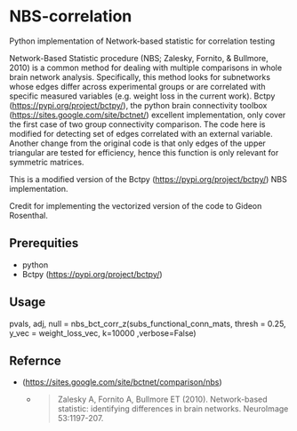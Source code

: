 # NBS-correlation
Python implementation of Network-based statistic for correlation testing

Network-Based Statistic procedure (NBS; Zalesky, Fornito, & Bullmore, 2010) is a common method for dealing with multiple comparisons in whole brain network analysis. Specifically, this method looks for subnetworks whose edges differ across experimental groups or are correlated with specific measured variables (e.g. weight loss in the current work).
Bctpy (https://pypi.org/project/bctpy/), the python brain connectivity toolbox (https://sites.google.com/site/bctnet/) excellent implementation, only cover the first case of two group connectivity comparison. The code here is modified for detecting set of edges correlated with an external variable. Another change from the original code is that only edges of the upper triangular are tested for efficiency, hence this function is only relevant for symmetric matrices. 

This is a modified version of the Bctpy (https://pypi.org/project/bctpy/) NBS implementation. 

Credit for implementing the vectorized version of the code to Gideon Rosenthal.

## Prerequities

* python
* Bctpy (https://pypi.org/project/bctpy/)


## Usage

pvals, adj, null = nbs_bct_corr_z(subs_functional_conn_mats, thresh = 0.25, y_vec = weight_loss_vec, k=10000 ,verbose=False) 


## Refernce

* (https://sites.google.com/site/bctnet/comparison/nbs)
  * > Zalesky A, Fornito A, Bullmore ET (2010).  Network-based statistic: identifying differences in brain networks. NeuroImage 53:1197-207.

